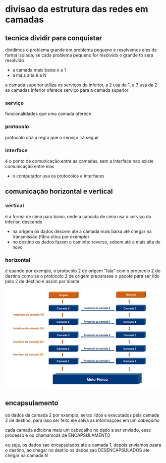 # divisao da estrutura das redes em camadas

## tecnica dividir para conquistar

dividimos o problema grande em problema pequeno e resolvemos eles de forma isolada, se cada problema pequeno for resolvido o grande tb sera resolvido

- a camada mais baixa é a 1
- a mais alta é a N

a camada superior utiliza os serviços da inferior, a 2 usa da 1, a 3 usa da 2
as camadas inferior oferece serviço para a camada superior

### serviço

funcionalidades que uma camada oferece

### protocolo

protocolo cria a regra que o serviço irá seguir

### interface

é o ponto de comunicação entre as camadas, sem a interface nao existe comunicação entre elas

- o computador usa os protocolos e interfaces

## comunicação horizontal e vertical

### vertical

é a forma de cima para baixo, onde a camada de cima usa o serviço da inferior, descendo

- na origem os dados descem até a camada mais baixa até chegar na transmissão (fibra otica por exemplo)
- no destino os dados fazem o caminho reverso, sobem até a mais alta de novo

### horizontal

é quando por exemplo, o protocolo 2 de origem "fala" com o protocolo 2 do destino
como se o protocolo 2 de origem preparasse o pacote para ser lido pelo 2 de destino e assim por diante

![alt text](image.png)

## encapsulamento

os dados da camada 2 por exemplo, serao lidos e executados pela camada 2 de destino, para isso ser feito ele salva as informações em um _cabeçalho_

cada camada adiciona mais um cabeçalho no dado a ser enviado, esse processo é oq chamamods de ENCAPSULAMENTO

ou seja, os dados sao encapsulados ate a camada 1, depois enviamos paara o destino, ao chegar no destilo os dados sao DESENCAPSULADOS ate chegar na camada N
